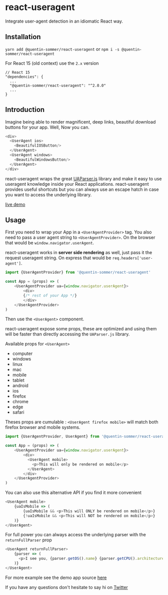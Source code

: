 # react-useragent

Integrate user-agent detection in an idiomatic React way.

## Installation

`yarn add @quentin-sommer/react-useragent` or `npm i -s @quentin-sommer/react-useragent`

For React 15 (old context) use the `2.x` version 

```
// React 15
"dependencies": {
  ...
  "@quentin-sommer/react-useragent": "^2.0.0"
  ...
}
```

## Introduction

Imagine being able to render magnificent, deep links, beautiful download buttons for your app. Well, Now you can.

``` js
<div>
  <UserAgent ios>
    <BeautifulIOSButton/>
  </UserAgent>
  <UserAgent windows>
    <BeautifulWindowsButton/>
  </UserAgent>
</div>
```

react-useragent wraps the great [UAParser.js](https://github.com/faisalman/ua-parser-js) library and make it easy to use useragent knowledge inside your React applications.
react-useragent provides useful shortcuts but you can always use an escape hatch in case you want to access the underlying library.

[live demo](https://quentin-sommer.github.io/react-useragent/)

## Usage

First you need to wrap your App in a `<UserAgentProvider>` tag.
You also need to pass a user agent string to `<UserAgentProvider>`. 
On the browser that would be `window.navigator.userAgent`.

react-useragent works in **server side rendering** as well, just pass it the request useragent string. On express that would be `req.headers['user-agent']`.

``` js
import {UserAgentProvider} from '@quentin-sommer/react-useragent'

const App = (props) => (
    <UserAgentProvider ua={window.navigator.userAgent}>
        <div>
        {/* rest of your App */}
        </div>
    </UserAgentProvider>
)

```

Then use the `<UserAgent>` component.


react-useragent expose some props, these are optimized and using them will be faster than directly accessing the `UAParser.js` library.


Available props for `<UserAgent>`
* computer
* windows
* linux
* mac
* mobile
* tablet
* android
* ios 
* firefox
* chrome
* edge
* safari

Theses props are cumulable : `<UserAgent firefox mobile>` will match both firefox browser and mobile systems.

``` js
import {UserAgentProvider, UserAgent} from '@quentin-sommer/react-useragent'

const App = (props) => (
    <UserAgentProvider ua={window.navigator.userAgent}>
        <div>
          <UserAgent mobile>
            <p>This will only be rendered on mobile</p>
          </UserAgent>
        </div>
    </UserAgentProvider>
)
```

You can also use this alternative API if you find it more convenient
``` js
<UserAgent mobile>
    {uaIsMobile => (
        {uaIsMobile && <p>This will ONLY be rendered on mobile</p>}
        {!uaIsMobile && <p>This will NOT be rendered on mobile</p>}
    )}
</UserAgent>
```

For full power you can always access the underlying parser with the `returnFullParser` prop
``` js
<UserAgent returnFullParser>
    {parser => (
      <p>I see you, {parser.getOS().name} {parser.getCPU().architecture}</p>
    )}
</UserAgent>
```

For more example see the demo app source [here](https://github.com/quentin-sommer/react-useragent/blob/master/demo/src/index.js)

If you have any questions don't hesitate to say hi on [Twitter](https://twitter.com/quentin_smr)
